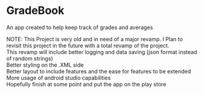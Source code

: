 # GradeBook
An app created to help keep track of grades and averages

NOTE: This Project is very old and in need of a major revamp.
I Plan to revisit this project in the future with a total revamp of the project. <br />
This revamp will include better logging and data saving (json format instead of random strings) <br />
Better styling on the .XML side <br />
Better layout to include features and the ease for features to be extended <br />
More usage of android studio capabilities <br />
Hopefully finish at some point and put the app on the play store <br />
